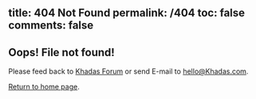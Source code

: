 title: 404 Not Found
permalink: /404
toc: false
comments: false
---

## Oops! File not found!

Please feed back to [Khadas Forum](http://forum.Khadas.com/) or send E-mail to hello@Khadas.com.

[Return to home page](/index.html).
